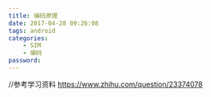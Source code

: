```yaml
---
title: 编码原理
date: 2017-04-28 09:26:08
tags: android
categories:
    - SIM
    - 编码
password: 
---
```


//参考学习资料
https://www.zhihu.com/question/23374078

